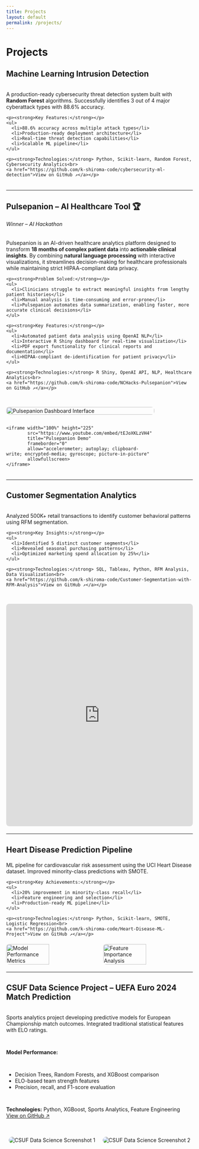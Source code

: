 ```yaml
---
title: Projects
layout: default
permalink: /projects/
---
```


# Projects

## Machine Learning Intrusion Detection

<div style="display: flex; align-items: flex-start; gap: 30px; margin: 20px 0;">
  <div style="flex: 1; min-width: 300px;">
    <p>A production-ready cybersecurity threat detection system built with <strong>Random Forest</strong> algorithms. Successfully identifies 3 out of 4 major cyberattack types with 88.6% accuracy.</p>
    
    <p><strong>Key Features:</strong></p>
    <ul>
      <li>88.6% accuracy across multiple attack types</li>
      <li>Production-ready deployment architecture</li>
      <li>Real-time threat detection capabilities</li>
      <li>Scalable ML pipeline</li>
    </ul>
    
    <p><strong>Technologies:</strong> Python, Scikit-learn, Random Forest, Cybersecurity Analytics<br>
    <a href="https://github.com/k-shiroma-code/cybersecurity-ml-detection">View on GitHub ↗</a></p>
  </div>
</div>

---

## Pulsepanion – AI Healthcare Tool 🏆
*Winner – AI Hackathon*

<div style="display: flex; flex-wrap: wrap; align-items: flex-start; gap: 30px; margin: 20px 0;">

  <!-- Left side: Text -->
  <div style="flex: 1; min-width: 300px;">
    <p>Pulsepanion is an AI-driven healthcare analytics platform designed to transform <strong>18 months of complex patient data</strong> into <strong>actionable clinical insights</strong>. By combining <strong>natural language processing</strong> with interactive visualizations, it streamlines decision-making for healthcare professionals while maintaining strict HIPAA-compliant data privacy.</p>
    
    <p><strong>Problem Solved:</strong></p>
    <ul>
      <li>Clinicians struggle to extract meaningful insights from lengthy patient histories</li>
      <li>Manual analysis is time-consuming and error-prone</li>
      <li>Pulsepanion automates data summarization, enabling faster, more accurate clinical decisions</li>
    </ul>
    
    <p><strong>Key Features:</strong></p>
    <ul>
      <li>Automated patient data analysis using OpenAI NLP</li>
      <li>Interactive R Shiny dashboard for real-time visualization</li>
      <li>PDF export functionality for clinical reports and documentation</li>
      <li>HIPAA-compliant de-identification for patient privacy</li>
    </ul>
    
    <p><strong>Technologies:</strong> R Shiny, OpenAI API, NLP, Healthcare Analytics<br>
    <a href="https://github.com/k-shiroma-code/NCHacks-Pulsepanion">View on GitHub ↗</a></p>
  </div>

  <!-- Right side: Image + Video -->
  <div style="flex: 0 0 400px; display: flex; flex-direction: column; gap: 15px;">
    <img src="{{ site.baseurl }}/assets/img/Pulsepantion.jpg" alt="Pulsepanion Dashboard Interface" style="border-radius: 8px; width: 100%;">
    
    <iframe width="100%" height="225" 
            src="https://www.youtube.com/embed/tEJoXKLzVH4" 
            title="Pulsepanion Demo" 
            frameborder="0" 
            allow="accelerometer; autoplay; clipboard-write; encrypted-media; gyroscope; picture-in-picture" 
            allowfullscreen>
    </iframe>
  </div>

</div>


---

## Customer Segmentation Analytics

<div style="display: flex; align-items: flex-start; gap: 30px; margin: 20px 0; flex-direction: column;">
  <div style="flex: 1;">
    <p>Analyzed 500K+ retail transactions to identify customer behavioral patterns using RFM segmentation.</p>
    
    <p><strong>Key Insights:</strong></p>
    <ul>
      <li>Identified 5 distinct customer segments</li>
      <li>Revealed seasonal purchasing patterns</li>
      <li>Optimized marketing spend allocation by 25%</li>
    </ul>
    
    <p><strong>Technologies:</strong> SQL, Tableau, Python, RFM Analysis, Data Visualization<br>
    <a href="https://github.com/k-shiroma-code/Customer-Segmentation-with-RFM-Analysis">View on GitHub ↗</a></p>
  </div>
  
  <div style="width: 100%;">
    <iframe 
        src="https://public.tableau.com/views/Customer_Segmentation_Overview_Github/Dashboard1?:showVizHome=no&:embed=true" 
        width="100%" 
        height="600" 
        style="border: none; border-radius: 8px; float: right;">
    </iframe>
  </div>
</div>

---

## Heart Disease Prediction Pipeline

<div style="margin: 20px 0;">
  <div style="min-width: 300px; margin-bottom: 20px;">
    <p>ML pipeline for cardiovascular risk assessment using the UCI Heart Disease dataset. Improved minority-class predictions with SMOTE.</p>
    
    <p><strong>Key Achievements:</strong></p>
    <ul>
      <li>20% improvement in minority-class recall</li>
      <li>Feature engineering and selection</li>
      <li>Production-ready ML pipeline</li>
    </ul>
    
    <p><strong>Technologies:</strong> Python, Scikit-learn, SMOTE, Logistic Regression<br>
    <a href="https://github.com/k-shiroma-code/Heart-Disease-ML-Project">View on GitHub ↗</a></p>
  </div>
  
  <div style="display: flex; justify-content: center; gap: 20px; flex-wrap: wrap;">
    <img src="{{ site.baseurl }}/assets/img/IMG_1668.jpg" alt="Model Performance Metrics" style="border-radius: 8px; width: 48%; max-width: 300px; height: auto;">
    <img src="{{ site.baseurl }}/assets/img/Feature_Importance.jpg" alt="Feature Importance Analysis" style="border-radius: 8px; width: 48%; max-width: 300px; height: auto;">
  </div>
</div>


---

## CSUF Data Science Project – UEFA Euro 2024 Match Prediction

<div style="display: flex; flex-direction: column; gap: 15px; margin: 20px 0;">
  <p>Sports analytics project developing predictive models for European Championship match outcomes. Integrated traditional statistical features with ELO ratings.</p>

  <p><strong>Model Performance:</strong></p>
  <ul>
    <li>Decision Trees, Random Forests, and XGBoost comparison</li>
    <li>ELO-based team strength features</li>
    <li>Precision, recall, and F1-score evaluation</li>
  </ul>

  <p><strong>Technologies:</strong> Python, XGBoost, Sports Analytics, Feature Engineering<br>
  <a href="https://github.com/k-shiroma-code/CSUF-REU-Football-Analytics">View on GitHub ↗</a></p>

  <div style="display: flex; justify-content: center; gap: 20px; flex-wrap: wrap; align-items: flex-start; margin-top: 20px;">
    <img src="{{ site.baseurl }}/assets/img/IMG_1670.jpg" alt="CSUF Data Science Screenshot 1" style="border-radius:12px; max-width: 48%; height: auto;">
    <img src="{{ site.baseurl }}/assets/img/IMG_1671.jpg" alt="CSUF Data Science Screenshot 2" style="border-radius:12px; max-width: 48%; height: auto;">
  </div>
</div>

